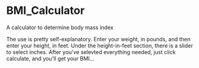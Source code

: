 BMI_Calculator
==============

A calculator to determine body mass index

The use is pretty self-explanatory. Enter your weight, in pounds, and then enter your height, in feet. Under the height-in-feet section, there is a slider to select inches. After you've selevted everything needed, just click calculate, and you'll get your BMI...
